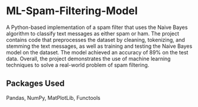 # ML-Spam-Filtering-Model
A Python-based implementation of a spam filter that uses the Naive Bayes algorithm to classify text messages as either spam or ham. The project contains code that preprocesses the dataset by cleaning, tokenizing, and stemming the text messages, as well as training and testing the Naive Bayes model on the dataset. The model achieved an accuracy of 89% on the test data. Overall, the project demonstrates the use of machine learning techniques to solve a real-world problem of spam filtering.
## Packages Used
Pandas, NumPy, MatPlotLib, Functools
